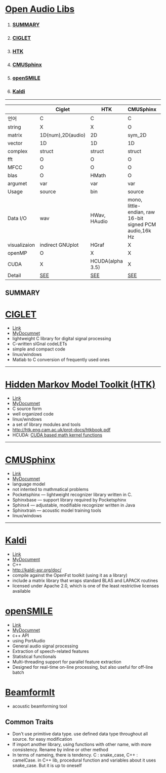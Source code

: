 

# <a name ="TOP">[Open Audio Libs](../README.md)</a>

1. ### [SUMMARY](#summary)  
2. ### [CIGLET](#CIGLET)
3. ### [HTK](#HTK)
4. ### [CMUSphinx](#CMUSphinx)
5. ### [openSMILE](#openSMILE)
6. ### [Kaldi](#Kaldi)
---  

&nbsp;|Ciglet|HTK|CMUSphinx|openSMILE|Kaldi | Beamformit
---|---|---|---|---|---|---
 언어|C |C |C |C++ | C++   |  
 string| X| X | O|    | X    | 
 matrix| 1D(num),2D(audio) |2D | sym_2D|   |1D    | 
 vector| 1D | 1D| 1D |   | 1D   | 
 complex|struct |struct | struct |   | 2_Vars(\_re,\_im)    |  
 fft| O | O| O | O|  O    | 
 MFCC| O |O | O| O | O   | 
 blas| O | HMath | O|   | external   | 
 argumet| var | var | var | cofig   | var   | 
 Usage | source   | bin  |  source   |  bin | bin   |   | 
 Data I/O|wav | HWav, HAudio |mono, little-endian, raw 16-bit signed PCM audio,16k Hz|     |IOstream : bin or txt / wav   | 
 visualizaion| indirect GNUplot|HGraf| X|  | X   | 
 openMP| O | X | X |   | X   | 
 CUDA| X | HCUDA(alpha 3.5) | X |   | CUDA matrix   | 
 Detail |[SEE](./CIGLET.md) | [SEE](./HTK.md)|[SEE](./CMUSphinx.md)| [SEE](./openSMILE.md)| [SEE](./Kaldi.md)   |  [SEE](./Beamformit.md)

 
## SUMMARY<a name = "summary"></a>  
 
# [CIGLET](#TOP)<a name="CIGLET"></a>
+ [Link](https://github.com/Sleepwalking/ciglet)
+ [MyDocumnet](./CIGLET.md)
+ lightweight C library for digital signal processing
+ C-written sIGnal codeLETs
+ simple and compact code
+ linux/windows
+ Matlab  to C conversion of frequently used ones 

---

# [Hidden Markov Model Toolkit (HTK)](#TOP)<a name="HTK"></a>
+ [Link](http://htk.eng.cam.ac.uk/)
+ [MyDocumnet](./HTK.md)
+ C source form
+ well organized code
+ linux/windows
+ a set of library modules and tools  
+ http://htk.eng.cam.ac.uk/prot-docs/htkbook.pdf  
+ HCUDA: [CUDA based math kernel functions](http://htk.eng.cam.ac.uk/pdf/woodland_htk35_uea.pdf)

---

# [CMUSphinx](#TOP)<a name="CMUSphinx"></a>
+ [Link](https://cmusphinx.github.io/)
+ [MyDocumnet](./CMUSphinx.md)
+ language model
+ not intented to mathmatical problems
+ Pocketsphinx — lightweight recognizer library written in C.
+ Sphinxbase — support library required by Pocketsphinx
+ Sphinx4 — adjustable, modifiable recognizer written in Java
+ Sphinxtrain — acoustic model training tools
+ linux/windows

---


# [Kaldi](#TOP)<a name = "Kaldi"></a>
+ [Link](https://github.com/kaldi-asr/kaldi)
+ [MyDocument](./Kaldi.md)
+ C++
+ http://kaldi-asr.org/doc/
+ compile against the OpenFst toolkit (using it as a library)
+ include a matrix library that wraps standard BLAS and LAPACK routines
+ licensed under Apache 2.0, which is one of the least restrictive licenses available

# [openSMILE](#TOP)<a name="openSMILE"></a>
+ [Link](https://audeering.com/technology/opensmile/)
+ [MyDocumnet](./openSMILE.md)
+ c++ API
+ using PortAudio
+ General audio signal processing
+ Extraction of speech-related features
+ Statistical functionals
+ Multi-threading support for parallel feature extraction
+ Designed for real-time on-line processing, but also useful for off-line batch 

# [BeamformIt](https://github.com/xanguera/BeamformIt)
+ acoustic beamforming tool

## Common Traits
+ Don't use primitive data type. use defined data type throughout all source. for easy modification
+ If import another library, using functions with other name, with more consistency. Rename by inline or other method
+ In terms of nameing, there is tendency. C : snake_case, C++ : camelCase. in C++ lib, procedural function and variables about it uses snake_case. But it is up to oneself  
